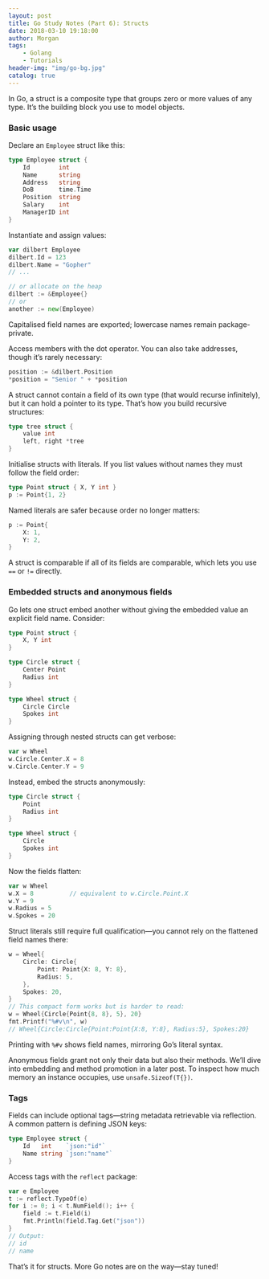 ```yaml
---
layout: post
title: Go Study Notes (Part 6): Structs
date: 2018-03-10 19:18:00
author: Morgan
tags: 
    - Golang
    - Tutorials
header-img: "img/go-bg.jpg"
catalog: true
---
```


In Go, a struct is a composite type that groups zero or more values of any type. It’s the building block you use to model objects.

### Basic usage

Declare an `Employee` struct like this:

```go
type Employee struct {
    Id        int
    Name      string
    Address   string
    DoB       time.Time
    Position  string
    Salary    int
    ManagerID int
}
```

Instantiate and assign values:

```go
var dilbert Employee
dilbert.Id = 123
dilbert.Name = "Gopher"
// ...

// or allocate on the heap
dilbert := &Employee{}
// or
another := new(Employee)
```

Capitalised field names are exported; lowercase names remain package-private.

Access members with the dot operator. You can also take addresses, though it’s rarely necessary:

```go
position := &dilbert.Position
*position = "Senior " + *position
```

A struct cannot contain a field of its own type (that would recurse infinitely), but it can hold a pointer to its type. That’s how you build recursive structures:

```go
type tree struct {
    value int
    left, right *tree
}
```

Initialise structs with literals. If you list values without names they must follow the field order:

```go
type Point struct { X, Y int }
p := Point{1, 2}
```

Named literals are safer because order no longer matters:

```go
p := Point{
    X: 1,
    Y: 2,
}
```

A struct is comparable if all of its fields are comparable, which lets you use `==` or `!=` directly.

### Embedded structs and anonymous fields

Go lets one struct embed another without giving the embedded value an explicit field name. Consider:

```go
type Point struct {
    X, Y int
}

type Circle struct {
    Center Point
    Radius int
}

type Wheel struct {
    Circle Circle
    Spokes int
}
```

Assigning through nested structs can get verbose:

```go
var w Wheel
w.Circle.Center.X = 8
w.Circle.Center.Y = 9
```

Instead, embed the structs anonymously:

```go
type Circle struct {
    Point
    Radius int
}

type Wheel struct {
    Circle
    Spokes int
}
```

Now the fields flatten:

```go
var w Wheel
w.X = 8          // equivalent to w.Circle.Point.X
w.Y = 9
w.Radius = 5
w.Spokes = 20
```

Struct literals still require full qualification—you cannot rely on the flattened field names there:

```go
w = Wheel{
    Circle: Circle{
        Point: Point{X: 8, Y: 8},
        Radius: 5,
    },
    Spokes: 20,
}
// This compact form works but is harder to read:
w = Wheel{Circle{Point{8, 8}, 5}, 20}
fmt.Printf("%#v\n", w)
// Wheel{Circle:Circle{Point:Point{X:8, Y:8}, Radius:5}, Spokes:20}
```

Printing with `%#v` shows field names, mirroring Go’s literal syntax.

Anonymous fields grant not only their data but also their methods. We’ll dive into embedding and method promotion in a later post. To inspect how much memory an instance occupies, use `unsafe.Sizeof(T{})`.

### Tags

Fields can include optional tags—string metadata retrievable via reflection. A common pattern is defining JSON keys:

```go
type Employee struct {
    Id   int    `json:"id"`
    Name string `json:"name"`
}
```

Access tags with the `reflect` package:

```go
var e Employee
t := reflect.TypeOf(e)
for i := 0; i < t.NumField(); i++ {
    field := t.Field(i)
    fmt.Println(field.Tag.Get("json"))
}
// Output:
// id
// name
```

That’s it for structs. More Go notes are on the way—stay tuned!
